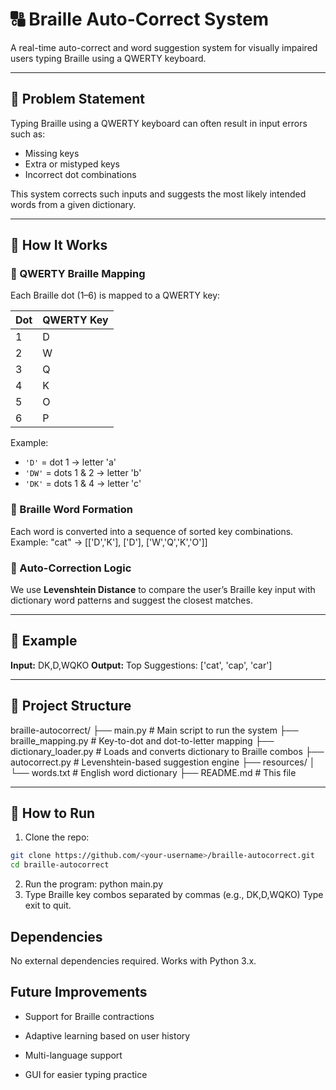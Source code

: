 # 🔠 Braille Auto-Correct System

A real-time auto-correct and word suggestion system for visually impaired users typing Braille using a QWERTY keyboard.

---

## 📌 Problem Statement

Typing Braille using a QWERTY keyboard can often result in input errors such as:
- Missing keys
- Extra or mistyped keys
- Incorrect dot combinations

This system corrects such inputs and suggests the most likely intended words from a given dictionary.

---

## 🧠 How It Works

### 🔹 QWERTY Braille Mapping

Each Braille dot (1–6) is mapped to a QWERTY key:

| Dot | QWERTY Key |
|-----|------------|
| 1   | D          |
| 2   | W          |
| 3   | Q          |
| 4   | K          |
| 5   | O          |
| 6   | P          |

Example:
- `'D'` = dot 1 → letter 'a'
- `'DW'` = dots 1 & 2 → letter 'b'
- `'DK'` = dots 1 & 4 → letter 'c'

### 🔹 Braille Word Formation
Each word is converted into a sequence of sorted key combinations.
Example: "cat" → [['D','K'], ['D'], ['W','Q','K','O']]

### 🔹 Auto-Correction Logic
We use **Levenshtein Distance** to compare the user’s Braille key input with dictionary word patterns and suggest the closest matches.

---

## 🧪 Example

**Input:**
DK,D,WQKO
**Output:**
Top Suggestions: ['cat', 'cap', 'car']

---

## 📁 Project Structure

braille-autocorrect/
├── main.py # Main script to run the system
├── braille_mapping.py # Key-to-dot and dot-to-letter mapping
├── dictionary_loader.py # Loads and converts dictionary to Braille combos
├── autocorrect.py # Levenshtein-based suggestion engine
├── resources/
│ └── words.txt # English word dictionary
├── README.md # This file

---

## 🏃 How to Run

1. Clone the repo:
```bash
git clone https://github.com/<your-username>/braille-autocorrect.git
cd braille-autocorrect
```
2. Run the program:
     python main.py
3. Type Braille key combos separated by commas (e.g., DK,D,WQKO)
   Type exit to quit.

## Dependencies
No external dependencies required. Works with Python 3.x.

## Future Improvements

- Support for Braille contractions

- Adaptive learning based on user history

- Multi-language support

- GUI for easier typing practice

